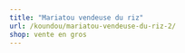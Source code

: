 ```yaml
---
title: "Mariatou vendeuse du riz"
url: /koundou/mariatou-vendeuse-du-riz-2/
shop: vente en gros
---
```

